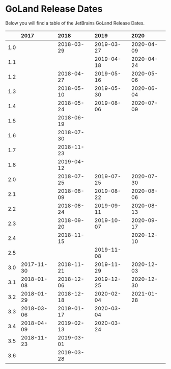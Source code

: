# GoLand Release Dates
Below you will find a table of the JetBrains GoLand Release Dates.

|     | 2017       | 2018       | 2019       | 2020       |
|----:|:-----------|:-----------|:-----------|:-----------|
| 1.0 |            | 2018-03-29 | 2019-03-27 | 2020-04-09 |
| 1.1 |            |            | 2019-04-18 | 2020-04-24 |
| 1.2 |            | 2018-04-27 | 2019-05-16 | 2020-05-06 |
| 1.3 |            | 2018-05-10 | 2019-05-30 | 2020-06-04 |
| 1.4 |            | 2018-05-24 | 2019-08-06 | 2020-07-09 |
| 1.5 |            | 2018-06-19 |            |            |
| 1.6 |            | 2018-07-30 |            |            |
| 1.7 |            | 2018-11-23 |            |            |
| 1.8 |            | 2019-04-12 |            |            |
| 2.0 |            | 2018-07-25 | 2019-07-25 | 2020-07-30 |
| 2.1 |            | 2018-08-09 | 2019-08-22 | 2020-08-06 |
| 2.2 |            | 2018-08-24 | 2019-09-11 | 2020-08-13 |
| 2.3 |            | 2018-09-20 | 2019-10-07 | 2020-09-17 |
| 2.4 |            | 2018-11-15 |            | 2020-12-10 |
| 2.5 |            |            | 2019-11-08 |            |
| 3.0 | 2017-11-30 | 2018-11-21 | 2019-11-29 | 2020-12-03 |
| 3.1 | 2018-01-08 | 2018-12-06 | 2019-12-25 | 2020-12-30 |
| 3.2 | 2018-01-29 | 2018-12-18 | 2020-02-04 | 2021-01-28 |
| 3.3 | 2018-03-06 | 2019-01-17 | 2020-03-04 |            |
| 3.4 | 2018-04-09 | 2019-02-13 | 2020-03-24 |            |
| 3.5 | 2018-11-23 | 2019-03-01 |            |            |
| 3.6 |            | 2019-03-28 |            |            |